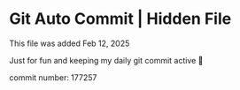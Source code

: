 # Git Auto Commit | Hidden File

This file was added Feb 12, 2025

Just for fun and keeping my daily git commit active 🤪

commit number: 177257
